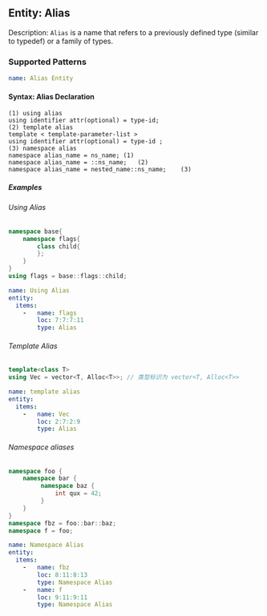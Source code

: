 ## Entity: Alias

Description: `Alias` is a name that refers to a previously defined type (similar to typedef) or a family of types.

### Supported Patterns

```yaml
name: Alias Entity
```
#### Syntax: Alias Declaration

```text
(1) using alias
using identifier attr(optional) = type-id;
(2) template alias 
template < template-parameter-list >
using identifier attr(optional) = type-id ;
(3) namespace alias
namespace alias_name = ns_name;	(1)	
namespace alias_name = ::ns_name;	(2)	
namespace alias_name = nested_name::ns_name;	(3)
```

##### Examples

###### Using Alias
```CPP
namespace base{
    namespace flags{
        class child{
        };
    }
}
using flags = base::flags::child;
```

```yaml
name: Using Alias
entity:
  items:
    -   name: flags
        loc: 7:7:7:11
        type: Alias
```

###### Template Alias
```CPP
template<class T>
using Vec = vector<T, Alloc<T>>; // 类型标识为 vector<T, Alloc<T>>
```

```yaml
name: template alias
entity:
  items:
    -   name: Vec
        loc: 2:7:2:9
        type: Alias
```



###### Namespace aliases
```CPP
namespace foo {
    namespace bar {
         namespace baz {
             int qux = 42;
         }
    }
}
namespace fbz = foo::bar::baz;
namespace f = foo;
```

```yaml
name: Namespace Alias
entity:
  items:
    -   name: fbz
        loc: 8:11:8:13
        type: Namespace Alias
    -   name: f
        loc: 9:11:9:11
        type: Namespace Alias
```